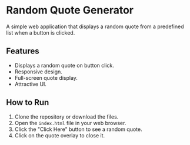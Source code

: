 # Random Quote Generator

A simple web application that displays a random quote from a predefined list when a button is clicked.

## Features

- Displays a random quote on button click.
- Responsive design.
- Full-screen quote display.
- Attractive UI.

## How to Run

1. Clone the repository or download the files.
2. Open the `index.html` file in your web browser.
3. Click the "Click Here" button to see a random quote.
4. Click on the quote overlay to close it.